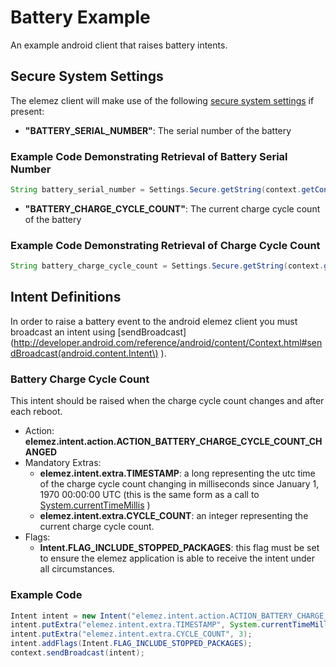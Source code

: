 # Battery Example
An example android client that raises battery intents. 

## Secure System Settings
The elemez client will make use of the following [secure system settings](http://developer.android.com/reference/android/provider/Settings.Secure.html) if present:

* **"BATTERY_SERIAL_NUMBER"**: The serial number of the battery

### Example Code Demonstrating Retrieval of Battery Serial Number
``` java
String battery_serial_number = Settings.Secure.getString(context.getContentResolver(), "battery_serial_number");
``` 

* **"BATTERY_CHARGE_CYCLE_COUNT"**: The current charge cycle count of the battery

### Example Code Demonstrating Retrieval of Charge Cycle Count
``` java
String battery_charge_cycle_count = Settings.Secure.getString(context.getContentResolver(), "battery_charge_cycle_count");
``` 
## Intent Definitions
In order to raise a battery event to the android elemez client you must broadcast an intent using [sendBroadcast](http://developer.android.com/reference/android/content/Context.html#sendBroadcast(android.content.Intent\) ). 

### Battery Charge Cycle Count
This intent should be raised when the charge cycle count changes and after each reboot.

* Action: **elemez.intent.action.ACTION_BATTERY_CHARGE_CYCLE_COUNT_CHANGED**
* Mandatory Extras:
  * **elemez.intent.extra.TIMESTAMP**: a long representing the utc time of the charge cycle count changing in milliseconds since January 1, 1970 00:00:00 UTC (this is the same form as a call to [System.currentTimeMillis](http://developer.android.com/reference/java/lang/System.html#currentTimeMillis()) )
  * **elemez.intent.extra.CYCLE_COUNT**: an integer representing the current charge cycle count.
* Flags:
  * **Intent.FLAG_INCLUDE_STOPPED_PACKAGES**: this flag must be set to ensure the elemez application is able to receive the intent under all circumstances.

### Example Code
``` java
Intent intent = new Intent("elemez.intent.action.ACTION_BATTERY_CHARGE_CYCLE_COUNT_CHANGED");
intent.putExtra("elemez.intent.extra.TIMESTAMP", System.currentTimeMillis());
intent.putExtra("elemez.intent.extra.CYCLE_COUNT", 3);
intent.addFlags(Intent.FLAG_INCLUDE_STOPPED_PACKAGES);
context.sendBroadcast(intent);
```        
